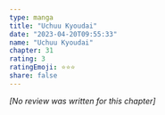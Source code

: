 ```yaml
---
type: manga
title: "Uchuu Kyoudai"
date: "2023-04-20T09:55:33"
name: "Uchuu Kyoudai"
chapter: 31
rating: 3
ratingEmoji: ⭐️⭐️⭐️
share: false
---
```


*[No review was written for this chapter]*
